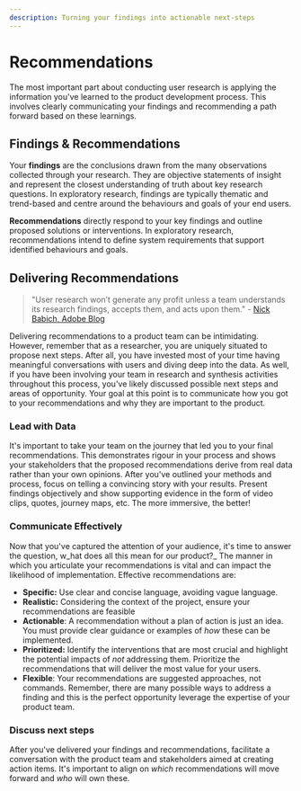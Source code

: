 ```yaml
---
description: Turning your findings into actionable next-steps
---
```


# Recommendations

The most important part about conducting user research is applying the information you've learned to the product development process. This involves clearly communicating your findings and recommending a path forward based on these learnings. 

## Findings & Recommendations 

Your **findings** are the conclusions drawn from the many observations collected through your research. They are objective statements of insight and represent the closest understanding of truth about key research questions. In exploratory research, findings are typically thematic and trend-based and centre around the behaviours and goals of your end users.  

**Recommendations** directly respond to your key findings and outline proposed solutions or interventions. In exploratory research, recommendations intend to define system requirements that support identified behaviours and goals. 

## Delivering Recommendations

> "User research won’t generate any profit unless a team understands its research findings, accepts them, and acts upon them." - [Nick Babich, Adobe Blog](https://theblog.adobe.com/turn-user-research-smart-design-decisions/)

Delivering recommendations to a product team can be intimidating. However, remember that as a researcher, you are uniquely situated to propose next steps. After all, you have invested most of your time having meaningful conversations with users and diving deep into the data. As well, if you have been involving your team in research and synthesis activities throughout this process, you've likely discussed possible next steps and areas of opportunity. Your goal at this point is to communicate how you got to your recommendations and why they are important to the product. 

### Lead with Data

It's important to take your team on the journey that led you to your final recommendations. This demonstrates rigour in your process and shows your stakeholders that the proposed recommendations derive from real data rather than your own opinions. After you've outlined your methods and process, focus on telling a convincing story with your results. Present findings objectively and show supporting evidence in the form of video clips, quotes, journey maps, etc. The more immersive, the better! 

### Communicate Effectively

Now that you've captured the attention of your audience, it's time to answer the question, w_hat does all this mean for our product?_ The manner in which you articulate your recommendations is vital and can impact the likelihood of implementation. Effective recommendations are:

* **Specific:** Use clear and concise language, avoiding vague language.  
* **Realistic:** Considering the context of the project, ensure your recommendations are feasible 
* **Actionable**: A recommendation without a plan of action is just an idea. You must provide clear guidance or examples of _how_ these can be implemented. 
* **Prioritized:** Identify the interventions that are most crucial and highlight the potential impacts of _not_ addressing them. Prioritize the recommendations that will deliver the most value for your users. 
* **Flexible**: Your recommendations are suggested approaches, not commands. Remember, there are many possible ways to address a finding and this is the perfect opportunity leverage the expertise of your product team. 

### Discuss next steps

After you've delivered your findings and recommendations, facilitate a conversation with the product team and stakeholders aimed at creating action items. It's important to align on _which_ recommendations will move forward and _who_ will own these. 



